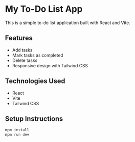 # My To-Do List App

This is a simple to-do list application built with React and Vite.

## Features

- Add tasks
- Mark tasks as completed
- Delete tasks
- Responsive design with Tailwind CSS

## Technologies Used

- React
- Vite
- Tailwind CSS

## Setup Instructions

```bash
npm install
npm run dev
